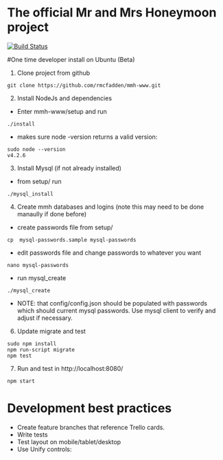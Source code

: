 # The official Mr and Mrs Honeymoon project

[![Build Status](https://travis-ci.org/rmcfadden/mmh-www.svg?branch=master)](https://travis-ci.org/rmcfadden/mmh-www)

#One time developer install on Ubuntu (Beta)
1. Clone project from github
 ```
 git clone https://github.com/rmcfadden/mmh-www.git
 ```
2. Install NodeJs and dependencies
  * Enter mmh-www/setup and run
 ```
 ./install
 ```
  * makes sure node -version returns a valid version:
 ```
 sudo node --version
 v4.2.6
 ```

3. Install Mysql (if not already installed)

 * from setup/ run
 ```
 ./mysql_install
 ``` 

4. Create mmh databases and logins (note this may need to be done manaully if done before)
 * create passwords file from setup/ 
 ```
 cp  mysql-passwords.sample mysql-passwords
 ``` 
 * edit passwords file and change passwords to whatever you want
 ```
 nano mysql-passwords
 ``` 

 * run mysql_create
 ```
 ./mysql_create
 ``` 
 * NOTE: that config/config.json should be populated with passwords which should current mysql passwords.  Use mysql client to verify and adjust if necessary.
6. Update migrate and test
 ```
 sudo npm install
 npm run-script migrate
 npm test
 ```
 
7. Run and test in http://localhost:8080/
 ```
 npm start
 ```


# Development best practices
* Create feature branches that reference Trello cards.
* Write tests
* Test layout on mobile/tablet/desktop
* Use Unify controls:

